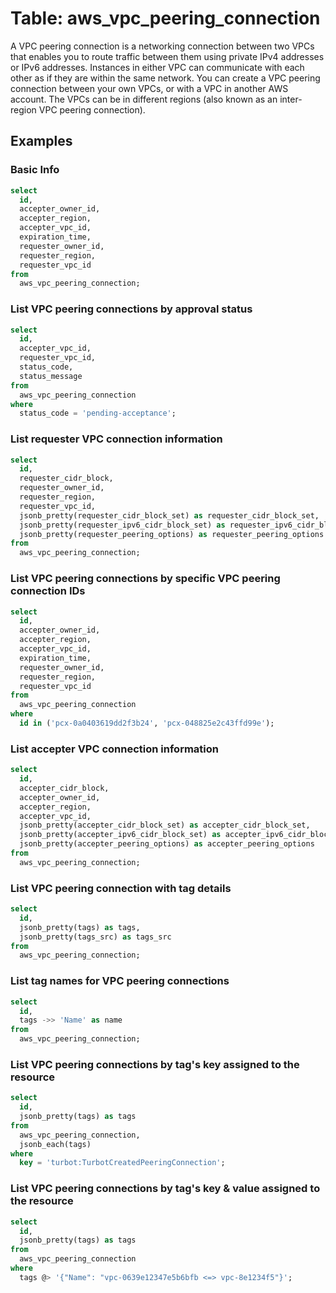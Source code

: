 # Table: aws_vpc_peering_connection

A VPC peering connection is a networking connection between two VPCs that enables you to route traffic between them using private IPv4 addresses or IPv6 addresses. Instances in either VPC can communicate with each other as if they are within the same network. You can create a VPC peering connection between your own VPCs, or with a VPC in another AWS account. The VPCs can be in different regions (also known as an inter-region VPC peering connection).

## Examples

### Basic Info

```sql
select
  id,
  accepter_owner_id,
  accepter_region,
  accepter_vpc_id,
  expiration_time,
  requester_owner_id,
  requester_region,
  requester_vpc_id
from
  aws_vpc_peering_connection;
```

### List VPC peering connections by approval status

```sql
select
  id,
  accepter_vpc_id,
  requester_vpc_id,
  status_code,
  status_message
from
  aws_vpc_peering_connection
where
  status_code = 'pending-acceptance';
```

### List requester VPC connection information

```sql
select
  id,
  requester_cidr_block,
  requester_owner_id,
  requester_region,
  requester_vpc_id,
  jsonb_pretty(requester_cidr_block_set) as requester_cidr_block_set,
  jsonb_pretty(requester_ipv6_cidr_block_set) as requester_ipv6_cidr_block_set,
  jsonb_pretty(requester_peering_options) as requester_peering_options
from
  aws_vpc_peering_connection;
```

### List VPC peering connections by specific VPC peering connection IDs

```sql
select
  id,
  accepter_owner_id,
  accepter_region,
  accepter_vpc_id,
  expiration_time,
  requester_owner_id,
  requester_region,
  requester_vpc_id
from
  aws_vpc_peering_connection
where
  id in ('pcx-0a0403619dd2f3b24', 'pcx-048825e2c43ffd99e');
```

### List accepter VPC connection information

```sql
select
  id,
  accepter_cidr_block,
  accepter_owner_id,
  accepter_region,
  accepter_vpc_id,
  jsonb_pretty(accepter_cidr_block_set) as accepter_cidr_block_set,
  jsonb_pretty(accepter_ipv6_cidr_block_set) as accepter_ipv6_cidr_block_set,
  jsonb_pretty(accepter_peering_options) as accepter_peering_options
from
  aws_vpc_peering_connection;
```

### List VPC peering connection with tag details

```sql
select
  id,
  jsonb_pretty(tags) as tags,
  jsonb_pretty(tags_src) as tags_src
from
  aws_vpc_peering_connection;
```

### List tag names for VPC peering connections

```sql
select
  id,
  tags ->> 'Name' as name
from
  aws_vpc_peering_connection;
```

### List VPC peering connections by tag's key assigned to the resource

```sql
select
  id,
  jsonb_pretty(tags) as tags
from
  aws_vpc_peering_connection,
  jsonb_each(tags)
where
  key = 'turbot:TurbotCreatedPeeringConnection';
```

### List VPC peering connections by tag's key & value assigned to the resource

```sql
select
  id,
  jsonb_pretty(tags) as tags
from
  aws_vpc_peering_connection
where
  tags @> '{"Name": "vpc-0639e12347e5b6bfb <=> vpc-8e1234f5"}';
```
